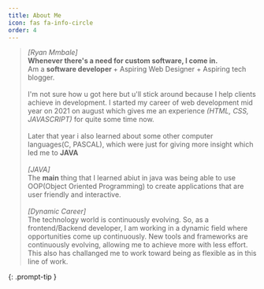 ```yaml
---
title: About Me
icon: fas fa-info-circle
order: 4
---
```


><i>[Ryan Mmbale] </i><br>
><b>Whenever there's a need for custom software, I come in.</b><br>
>Am a <b>software developer </b> + Aspiring Web Designer + Aspiring tech blogger. <br><br>
>I'm not sure how u got here but u'll stick around because I help clients achieve in development.
>I started my career of web development mid year on 2021 on august which gives me an experience <i>(HTML, CSS, JAVASCRIPT)</i> for quite some time now.<br> <Br>
>Later that year i also learned about some other computer languages(C, PASCAL), which were just for giving
>more insight which led me to <b> JAVA </b><br><br>
> <i>[JAVA]</i><br>
>The <b>main</b> thing that I learned abiut in java was being able to use OOP(Object Oriented Programming) to create 
>applications that are user friendly and interactive.<br><br>
><i>[Dynamic Career]</i><br>
>The technology world is continuously evolving. So, as a frontend/Backend developer, I am working in a dynamic field where opportunities come up continuously. New tools and frameworks are continuously evolving, allowing me to achieve more with less effort. This also has challanged me to work toward being as flexible as in this line of work. <br>


{: .prompt-tip }

